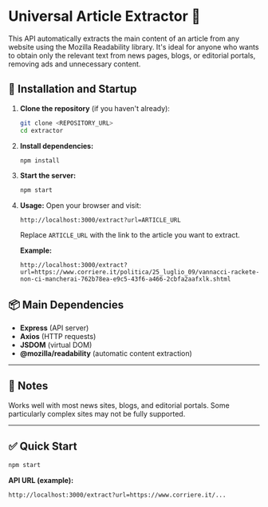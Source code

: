 # Universal Article Extractor 📰

This API automatically extracts the main content of an article from any website using the Mozilla Readability library. It's ideal for anyone who wants to obtain only the relevant text from news pages, blogs, or editorial portals, removing ads and unnecessary content.

## 🚀 Installation and Startup

1. **Clone the repository** (if you haven't already):
   ```bash
   git clone <REPOSITORY_URL>
   cd extractor
   ```

2. **Install dependencies:**
   ```bash
   npm install
   ```

3. **Start the server:**
   ```bash
   npm start
   ```

4. **Usage:**
   Open your browser and visit:
   ```
   http://localhost:3000/extract?url=ARTICLE_URL
   ```
   Replace `ARTICLE_URL` with the link to the article you want to extract.

   **Example:**
   ```
   http://localhost:3000/extract?url=https://www.corriere.it/politica/25_luglio_09/vannacci-rackete-non-ci-mancherai-762b78ea-e9c5-43f6-a466-2cbfa2aafxlk.shtml
   ```

## 📦 Main Dependencies

- **Express** (API server)
- **Axios** (HTTP requests)
- **JSDOM** (virtual DOM)
- **@mozilla/readability** (automatic content extraction)

---

## 📝 Notes

Works well with most news sites, blogs, and editorial portals. Some particularly complex sites may not be fully supported.

---

## ✅ Quick Start

```bash
npm start
```

**API URL (example):**
```
http://localhost:3000/extract?url=https://www.corriere.it/...
```
